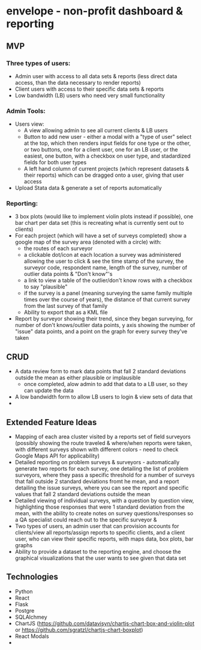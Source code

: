 # envelope - non-profit dashboard & reporting
## MVP
### Three types of users: 
 - Admin user with access to all data sets & reports (less direct data access, than the data necessary to render reports)
 - Client users with access to their specific data sets & reports
 - Low bandwidth (LB) users who need very small functionality
### Admin Tools:
- Users view: 
  - A view allowing admin to see all current clients & LB users
  - Button to add new user - either a modal with a "type of user" select at the top, which then renders input fields for one type or the other, or two buttons, one for a client user, one for an LB user, or the easiest, one button, with a checkbox on user type, and stadardized fields for both user types
  - A left hand column of current projects (which represent datasets & their reports) which can be dragged onto a user, giving that user access 
- Upload Stata data & generate a set of reports automatically
### Reporting:
  - 3 box plots (would like to implement violin plots instead if possible), one bar chart per data set (this is recreating what is currently sent out to clients)
  - For each project (which will have a set of surveys completed) show a google map of the survey area (denoted with a circle) with: 
    - the routes of each surveyor
    - a clickable dot/icon at each location a survey was administered allowing the user to click & see the time stamp of the survey, the surveyor code, respondent name, length of the survey, number of outlier data points & "Don't know"'s 
    - a link to view a table of the outlier/don't know rows with a checkbox to say "plausible"
    - if the survey is a panel (meaning surveying the same family multiple times over the course of years), the distance of that current survey from the last survey of that family
    - Ability to export that as a KML file
  - Report by surveyor showing their trend, since they began surveying, for number of don't knows/outlier data points, y axis showing the number of "issue" data points, and a point on the graph for every survey they've taken
## CRUD
  - A data review form to mark data points that fall 2 standard deviations outside the mean as either plausible or implausible
    * once completed, alow admin to add that data to a LB user, so they can update the data
  - A low bandwidth form to allow LB users to login & view sets of data that 
  - 
  

## Extended Feature Ideas
- Mapping of each area cluster visited by a reports set of field surveyors (possibly showing the route traveled & where/when reports were taken, with different surveys shown with different colors - need to check Google Maps API for applicability)
- Detailed reporting on problem surveys & surveyors - automatically generate two reports for each survey, one detailing the list of problem surveyors, where they pass a specific threshold for a number of surveys that fall outside 2 standard deviations fromt he mean, and a report detailing the issue surveys, where you can see the report and specific values that fall 2 standard deviations outside the mean
- Detailed viewing of individual surveys, with a question by question view, highlighting those responses that were 1 standard deviation from the mean, with the ability to create notes on survey questions/responses so a QA specialist could reach out to the specific surveyor & 
- Two types of users, an admin user that can provision accounts for clients/view all reports/assign reports to specific clients, and a client user, who can view their specific reports, with maps data, box plots, bar graphs
- Ability to provide a dataset to the reporting engine, and choose the graphical visualizations that the user wants to see given that data set


## Technologies
- Python
- React
- Flask
- Postgre
- SQLAlchmey
- ChartJS (https://github.com/datavisyn/chartjs-chart-box-and-violin-plot or https://github.com/sgratzl/chartjs-chart-boxplot)
- React Modals
- 
